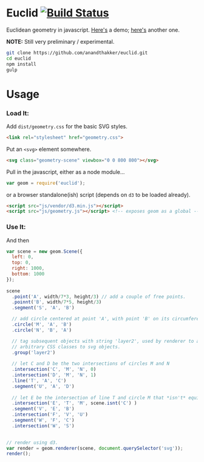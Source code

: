 # Euclid [![Build Status](https://travis-ci.org/anandthakker/euclid.svg?branch=master)](https://travis-ci.org/anandthakker/euclid)

Euclidean geometry in javascript.
[Here's](http://anandthakker.github.io/euclid/) a demo; [here's](http://anandthakker.github.io/euclid/background.html) another one.

**NOTE:** Still very preliminary / experimental.

```bash
git clone https://github.com/anandthakker/euclid.git
cd euclid
npm install
gulp
```

# Usage

### Load It:

Add `dist/geometry.css` for the basic SVG styles.
```html
<link rel="stylesheet" href="geometry.css">
```

Put an `<svg>` element somewhere.
```html
<svg class="geometry-scene" viewbox="0 0 800 800"></svg>
```

Pull in the javascript, either as a node module...

```javascript
var geom = require('euclid');
```

or a browser standalone(ish) script (depends on `d3` to be 
loaded already).

```html
<script src="js/vendor/d3.min.js"></script>
<script src="js/geometry.js"></script> <!-- exposes geom as a global -->
```

### Use It:

And then 
``` javascript
var scene = new geom.Scene({
  left: 0,
  top: 0,
  right: 1000,
  bottom: 1000
});
  
scene
  .point('A', width/7*3, height/3) // add a couple of free points.
  .poinnt('B', width/7*5, height/3)
  .segment('S', 'A', 'B')

  // add circle centered at point 'A', with point 'B' on its circumference.
  .circle('M', 'A', 'B')
  .circle('N', 'B', 'A')

  // tag subsequent objects with string 'layer2', used by renderer to add
  // arbitrary CSS classes to svg objects.
  .group('layer2')
  
  // let C and D be the two intersections of circles M and N
  .intersection('C', 'M', 'N', 0)
  .intersection('D', 'M', 'N', 1)
  .line('T', 'A', 'C')
  .segment('U', 'A', 'D')
  
  // let E be the intersection of line T and circle M that *isn't* equivalent to point C.
  .intersection('E', 'T', 'M', scene.isnt('C') )
  .segment('V', 'E', 'B')
  .intersection('F', 'V', 'U')
  .segment('W', 'F', 'C')
  .intersection('W', 'S')
  

// render using d3.
var render = geom.renderer(scene, document.querySelector('svg'));
render();
```
